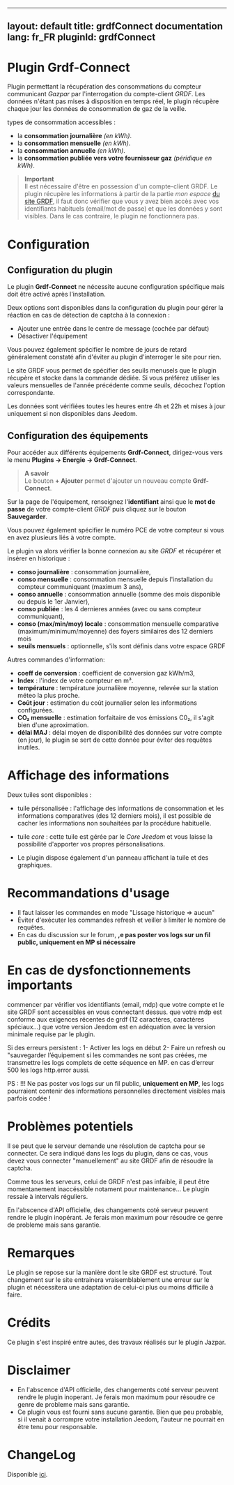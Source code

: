 ---
layout: default
title: grdfConnect documentation
lang: fr_FR
pluginId: grdfConnect
--

# Plugin Grdf-Connect

Plugin permettant la récupération des consommations du compteur communicant *Gazpar* par l'interrogation du compte-client *GRDF*. Les données n'étant pas mises à disposition en temps réel, le plugin récupère chaque jour les données de consommation de gaz de la veille. 

types de consommation accessibles :
- la **consommation journalière** *(en kWh)*.
- la **consommation mensuelle** *(en kWh)*.
- la **consommation annuelle** *(en kWh)*.
- la **consommation publiée vers votre fournisseur gaz** *(péridique en kWh)*.

>**Important**      
>Il est nécessaire d'être en possession d'un compte-client GRDF. Le plugin récupère les informations à partir de la partie *mon espace* <a href="https://monespace.grdf.fr/monespace/particulier/accueil" target="_blank">du site GRDF</a>, il faut donc vérifier que vous y avez bien accès avec vos identifiants habituels (email/mot de passe) et que les données y sont visibles. Dans le cas contraire, le plugin ne fonctionnera pas.

# Configuration

## Configuration du plugin

Le plugin **Grdf-Connect** ne nécessite aucune configuration spécifique mais doit être activé après l'installation.

Deux options sont disponibles dans la configuration du plugin pour gérer la réaction en cas de détection de captcha à la connexion :
- Ajouter une entrée dans le centre de message (cochée par défaut)
- Désactiver l'équipement 

Vous pouvez également spécifier le nombre de jours de retard généralement constaté afin d'éviter au plugin d'interroger le site pour rien.

Le site GRDF vous permet de spécifier des seuils menusels que le plugin récupère et stocke dans la commande dédiée.
Si vous préférez utiliser les valeurs mensuelles de l'année précédente comme seuils, décochez l'option correspondante.

Les données sont vérifiées toutes les heures entre 4h et 22h et mises à jour uniquement si non disponibles dans Jeedom.

## Configuration des équipements

Pour accéder aux différents équipements **Grdf-Connect**, dirigez-vous vers le menu **Plugins → Energie → Grdf-Connect**.

> **A savoir**    
> Le bouton **+ Ajouter** permet d'ajouter un nouveau compte **Grdf-Connect**.

Sur la page de l'équipement, renseignez l'**identifiant** ainsi que le **mot de passe** de votre compte-client *GRDF* puis cliquez sur le bouton **Sauvegarder**.

Vous pouvez également spécifier le numéro PCE de votre compteur si vous en avez plusieurs liés à votre compte.

Le plugin va alors vérifier la bonne connexion au site *GRDF* et récupérer et insérer en historique :
- **conso journalière** : consommation journalière,
- **conso mensuelle** : consommation mensuelle depuis l'installation du compteur communiquant (maximum 3 ans),
- **conso annuelle** : consommation annuelle (somme des mois disponible ou depuis le 1er Janvier),
- **conso publiée** : les 4 dernieres années (avec ou sans compteur communiquant),
- **conso (max/min/moy) locale** : consommation mensuelle comparative (maximum/minimum/moyenne) des foyers similaires des 12 derniers mois
- **seuils mensuels** : optionnelle, s'ils sont définis dans votre espace GRDF 

Autres commandes d'information:
- **coeff de conversion** : coefficient de conversion gaz kWh/m3,
- **Index** : l'index de votre compteur en m³.
- **température** : température journalière moyenne, relevée sur la station méteo la plus proche.
- **Coût jour** : estimation du coût journalier selon les informations configurées.
- **CO₂ mensuelle** : estimation forfaitaire de vos émissions C0₂, il s'agit bien d'une aproximation.
- **délai MAJ** : délai moyen de disponibilité des données sur votre compte (en jour), le plugin se sert de cette donnée pour éviter des requêtes inutiles.

# Affichage des informations
Deux tuiles sont disponibles : 
- tuile pérsonalisée : l'affichage des informations de consommation et les informations comparatives (des 12 derniers mois), il est possible de cacher les informations non souhaitées par la procédure habituelle.
- tuile *core* : cette tuile est gérée par le *Core Jeedom* et vous laisse la possibilité d'apporter vos propres pérsonalisations.

- Le plugin dispose également d'un panneau affichant la tuile et des graphiques.

# Recommandations d'usage
- Il faut laisser les commandes en mode "Lissage historique => aucun"
- Éviter d'exécuter les commandes refresh et veiller à limiter le nombre de requêtes.
- En cas du discussion sur le forum, **,e pas poster vos logs sur un fil public, uniquement en MP si nécessaire**

# En cas de dysfonctionnements importants
commencer par vérifier vos identifiants (email, mdp)
que votre compte et le site GRDF sont accessibles en vous connectant dessus.
que votre mdp est conforme aux exigences récentes de grdf (12 caractères, caractères spéciaux…)
que votre version Jeedom est en adéquation avec la version minimale requise par le plugin.

Si des erreurs persistent :
1- Activer les logs en début
2- Faire un refresh ou "sauvegarder l’équipement si les commandes ne sont pas créées, me transmettre les logs complets de cette séquence en MP. 
en cas d’erreur 500 les logs http.error aussi.

PS : !!! Ne pas poster vos logs sur un fil public, **uniquement en MP**, les logs pourraient contenir des informations personnelles directement visibles mais parfois codée !


# Problèmes potentiels

Il se peut que le serveur demande une résolution de captcha pour se connecter.
Ce sera indiqué dans les logs du plugin, dans ce cas, vous devez vous connecter "manuellement" au site GRDF afin de résoudre la captcha.

Comme tous les serveurs, celui de GRDF n'est pas infaible, il peut être momentanement inaccéssible notament pour maintenance…
Le plugin ressaie à intervals réguliers.

En l'abscence d'API officielle, des changements coté serveur peuvent rendre le plugin inopérant. Je ferais mon maximum pour résoudre ce genre de probleme mais sans garantie.

# Remarques

Le plugin se repose sur la manière dont le site GRDF est structuré. Tout changement sur le site entrainera vraisemblablement une erreur sur le plugin et nécessitera une adaptation de celui-ci plus ou moins difficile à faire.


# Crédits

Ce plugin s'est inspiré entre autes, des travaux réalisés sur le plugin Jazpar.


# Disclaimer

-   En l'abscence d'API officielle, des changements coté serveur peuvent rendre le plugin inoperant. Je ferais mon maximum pour résoudre ce genre de probleme mais sans garantie.
-   Ce plugin vous est fourni sans aucune garantie. Bien que peu probable, si il venait à corrompre votre installation Jeedom, l'auteur ne pourrait en être tenu pour responsable.

# ChangeLog
Disponible [ici](./changelog.html).
